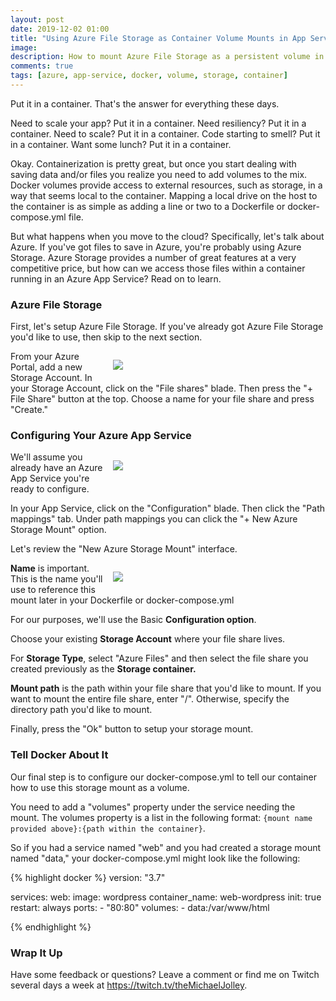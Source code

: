 ```yaml
---
layout: post
date: 2019-12-02 01:00
title: "Using Azure File Storage as Container Volume Mounts in App Services"
image:
description: How to mount Azure File Storage as a persistent volume in your multi-container App Services.
comments: true
tags: [azure, app-service, docker, volume, storage, container]
---
```


Put it in a container. That's the answer for everything these days.

Need to scale your app? Put it in a container. Need resiliency? Put it in a container. Need to scale? Put it in a container. Code starting to smell? Put it in a container. Want some lunch? Put it in a container.

Okay. Containerization is pretty great, but once you start dealing with saving data and/or files you realize you need to add volumes to the mix. Docker volumes provide access to external resources, such as storage, in a way that seems local to the container. Mapping a local drive on the host to the container is as simple as adding a line or two to a Dockerfile or docker-compose.yml file.

But what happens when you move to the cloud? Specifically, let's talk about Azure. If you've got files to save in Azure, you're probably using Azure Storage. Azure Storage provides a number of great features at a very competitive price, but how can we access those files within a container running in an Azure App Service? Read on to learn.

<!--more-->

### Azure File Storage

First, let's setup Azure File Storage. If you've already got Azure File Storage you'd like to use, then skip to the next section.

<figure style="width:300px;float:right;margin-left:15px">
    <img src="https://res.cloudinary.com/dk3rdh3yo/image/upload/v1575314189/69987799-ef2dd700-1505-11ea-92bf-d93f604bfa8a_gvi1ya.png" />
</figure>

From your Azure Portal, add a new Storage Account. In your Storage Account, click on the "File shares" blade. Then press the "+ File Share" button at the top. Choose a name for your file share and press "Create."

### Configuring Your Azure App Service

<figure style="width:300px;float:right;margin-left:15px">
    <img src="https://res.cloudinary.com/dk3rdh3yo/image/upload/v1575314903/69988604-919a8a00-1507-11ea-802a-b9a7f0c03d53_vqnrgy.png" />
</figure>

We'll assume you already have an Azure App Service you're ready to configure.

In your App Service, click on the "Configuration" blade. Then click the "Path mappings" tab. Under path mappings you can click the "+ New Azure Storage Mount" option.

Let's review the "New Azure Storage Mount" interface.

<figure style="width:300px;float:right;margin-left:15px">
    <img src="https://res.cloudinary.com/dk3rdh3yo/image/upload/v1575314961/69988677-b8f15700-1507-11ea-8a4d-8f57a0e7dee3_q6v30k.png" />
</figure>

**Name** is important. This is the name you'll use to reference this mount later in your Dockerfile or docker-compose.yml

For our purposes, we'll use the Basic **Configuration option**.

Choose your existing **Storage Account** where your file share lives.

For **Storage Type**, select "Azure Files" and then select the file share you created previously as the **Storage container.**

**Mount path** is the path within your file share that you'd like to mount. If you want to mount the entire file share, enter "/". Otherwise, specify the directory path you'd like to mount.

Finally, press the "Ok" button to setup your storage mount.

### Tell Docker About It

Our final step is to configure our docker-compose.yml to tell our container how to use this storage mount as a volume.

You need to add a "volumes" property under the service needing the mount. The volumes property is a list in the following format: `{mount name provided above}:{path within the container}`.

So if you had a service named "web" and you had created a storage mount named "data," your docker-compose.yml might look like the following:

{% highlight docker %}
version: "3.7"

services:
web:
image: wordpress
container_name: web-wordpress
init: true
restart: always
ports: - "80:80"
volumes: - data:/var/www/html

{% endhighlight %}

### Wrap It Up

Have some feedback or questions? Leave a comment or find me on Twitch several days a week at https://twitch.tv/theMichaelJolley.
